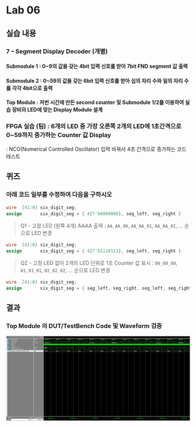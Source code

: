 

# Lab 06
## 실습 내용
### **7 – Segment Display Decoder (개별)**

#### **Submodule 1** : 0~9의 값을 갖는 4bit 입력 신호를 받아 7bit FND  segment  값 출력

#### **Submodule 2** : 0~59의 값을 갖는 6bit 입력 신호를 받아 십의 자리 수와 일의 자리 수를 각각 4bit으로 출력

#### **Top Module** : 저번 시간에 만든 second counter  및 Submodule 1/2를 이용하여 실습 장비의 LED에 맞는 Display Module 설계

### FPGA 실습 (팀) : 6개의 LED 중 가장 오른쪽 2개의 LED에 1초간격으로 0~59까지 증가하는 Counter 값 Display
: NCO(Numerical Controlled Oscillator) 입력 바꿔서 4초 간격으로 증가하는 코드 테스트

## 퀴즈
### 아래 코드 일부를 수정하여 다음을 구하시오
```verilog 
wire  [41:0] six_digit_seg; 
assign       six_digit_seg = { 4{7'b0000000}, seg_left, seg_right }
```


> Q1 - 고정 LED (왼쪽 4개) AAAA 출력 : `AA_AA_00`, `AA_AA_01`, `AA_AA_02`, … 순으로 LED 변경
```verilog 
wire  [41:0] six_digit_seg; 
assign       six_digit_seg = { 4{7'b1110111}, seg_left, seg_right }
```

> Q2 - 고정 LED 없이 2개의 LED 단위로 1초 Counter 값 표시 : `00_00_00`, `01_01_01`, `02_02_02`, … 순으로 LED 변경
```verilog 
wire  [41:0] six_digit_seg; 
assign       six_digit_seg = { seg_left, seg_right, seg_left, seg_right, seg_left, seg_right }
```

## 결과 
 ### **Top Module 의 DUT/TestBench Code 및 Waveform 검증**
 
![](https://github.com/suhaa99/LogicDesign/blob/master/practice%2006/wave.PNG)
<!--stackedit_data:
eyJoaXN0b3J5IjpbLTE1NTAwMTMwMiwtMTQ2MzkwMDE1OF19
-->
